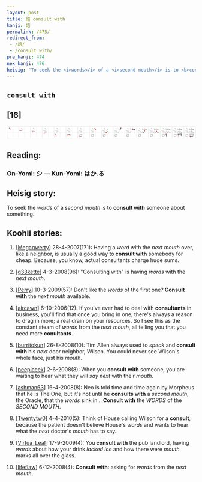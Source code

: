 ```yaml
---
layout: post
title: 諮 consult with
kanji: 諮
permalink: /475/
redirect_from:
 - /諮/
 - /consult with/
pre_kanji: 474
nex_kanji: 476
heisig: "To seek the <i>words</i> of a <i>second mouth</i> is to <b>consult with</b> someone about something."
---
```


## `consult with`

## [16]

<div class="stroke"><img src="../images/E8ABAE.png" /></div>

## Reading:

### On-Yomi: シ &mdash; Kun-Yomi: はか.る

## Heisig story:

To seek the <i>words</i> of a <i>second mouth</i> is to <b>consult with</b> someone about something.

## Koohii stories:

1) [<a href="http://kanji.koohii.com/profile/Megaqwerty">Megaqwerty</a>] 28-4-2007(171): Having a <em>word</em> with the <em>next mouth</em> over, like a neighbor, is usually a good way to<strong> consult with</strong> somebody for cheap. Because, you know, actual consultants charge huge sums.

2) [<a href="http://kanji.koohii.com/profile/g33kette">g33kette</a>] 4-3-2008(96): &quot;Consulting with&quot; is having <em>words</em> with the <em>next mouth</em>.

3) [<a href="http://kanji.koohii.com/profile/Perry">Perry</a>] 10-3-2009(57): Don&#039;t like the <em>words</em> of the first one?<strong> Consult with</strong> the <em>next mouth</em> available.

4) [<a href="http://kanji.koohii.com/profile/aircawn">aircawn</a>] 6-10-2006(12): If you&#039;ve ever had to deal with <strong>consultants</strong> in business, you&#039;ll find that once you bring in one, there&#039;s always a reason to drag in more; a real drain on your resources. So I see this as the constant steam of <em>words</em> from the <em>next mouth</em>, all telling you that you need more <strong>conultants</strong>.

5) [<a href="http://kanji.koohii.com/profile/burritokun">burritokun</a>] 26-8-2008(10): Tim Allen always used to <em>speak</em> and<strong> consult with</strong> his <em>next</em> door neighbor, Wilson. You could never see Wilson&#039;s whole face, just his <em>mouth</em>.

6) [<a href="http://kanji.koohii.com/profile/peepiceek">peepiceek</a>] 2-6-2008(8): When you<strong> consult with</strong> someone, you are waiting to hear what they will <em>say next</em> with their <em>mouth</em>.

7) [<a href="http://kanji.koohii.com/profile/ashman63">ashman63</a>] 16-4-2008(8): Neo is told time and time again by Morpheus that he is The One, but it&#039;s not until he <strong>consults with</strong> a <em>second mouth</em>, the Oracle, that the <em>words</em> sink in...<strong> Consult with</strong> the <em>WORDS</em> of the <em>SECOND MOUTH</em>.

8) [<a href="http://kanji.koohii.com/profile/Twentytw0">Twentytw0</a>] 4-4-2010(5): Think of House calling Wilson for a <strong>consult</strong>, because the patient doesn&#039;t believe House&#039;s <em>words</em> and wants to hear what the <em>next</em> doctor&#039;s <em>mouth</em> has to say.

9) [<a href="http://kanji.koohii.com/profile/Virtua_Leaf">Virtua_Leaf</a>] 17-9-2009(4): You<strong> consult with</strong> the pub landlord, having <em>words</em> about how your drink <em>lacked ice</em> and how there were <em>mouth</em> marks all over the glass.

10) [<a href="http://kanji.koohii.com/profile/lifeflaw">lifeflaw</a>] 6-12-2008(4): <strong>Consult with</strong>: asking for <em>words</em> from the <em>next</em> <em>mouth</em>.
